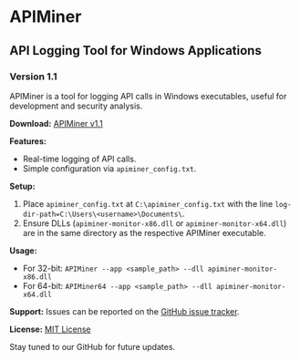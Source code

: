 # APIMiner

## API Logging Tool for Windows Applications

### Version 1.1

APIMiner is a tool for logging API calls in Windows executables, useful for development and security analysis.

**Download:** [APIMiner v1.1](https://github.com/trung501/APIMiner/releases/tag/v1.1)

**Features:**
- Real-time logging of API calls.
- Simple configuration via `apiminer_config.txt`.

**Setup:**
1. Place `apiminer_config.txt` at `C:\apiminer_config.txt` with the line `log-dir-path=C:\Users\<username>\Documents\`.
2. Ensure DLLs (`apiminer-monitor-x86.dll` or `apiminer-monitor-x64.dll`) are in the same directory as the respective APIMiner executable.

**Usage:**
- For 32-bit: `APIMiner --app <sample_path> --dll apiminer-monitor-x86.dll`
- For 64-bit: `APIMiner64 --app <sample_path> --dll apiminer-monitor-x64.dll`

**Support:** Issues can be reported on the [GitHub issue tracker](https://github.com/trung501/APIMiner/issues).

**License:** [MIT License](LICENSE)

Stay tuned to our GitHub for future updates.